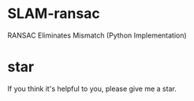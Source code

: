 # SLAM-ransac
RANSAC Eliminates Mismatch (Python Implementation)

# star
If you think it's helpful to you, please give me a star.

